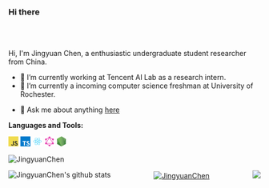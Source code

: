 
### Hi there 

<br />
<br />

Hi, I'm Jingyuan Chen, a enthusiastic undergraduate student researcher from China.

- 🔭 I’m currently working at Tencent AI Lab as a research intern.
- 🌱 I’m currently a incoming computer science freshman at University of Rochester.
<!-- -  I’m looking to collaborate on [Github Readme Stats](https://github.com/anuraghazra/github-readme-stats) -->
- 💬 Ask me about anything [here](https://github.com/JingyuanChen1423/JingyuanChen1423/issues)

**Languages and Tools:**  

<code><img height="20" src="https://raw.githubusercontent.com/github/explore/80688e429a7d4ef2fca1e82350fe8e3517d3494d/topics/javascript/javascript.png"></code>
<code><img height="20" src="https://raw.githubusercontent.com/github/explore/80688e429a7d4ef2fca1e82350fe8e3517d3494d/topics/typescript/typescript.png"></code>
<code><img height="20" src="https://raw.githubusercontent.com/github/explore/80688e429a7d4ef2fca1e82350fe8e3517d3494d/topics/react/react.png"></code>
<code><img height="20" src="https://raw.githubusercontent.com/github/explore/5c058a388828bb5fde0bcafd4bc867b5bb3f26f3/topics/graphql/graphql.png"></code>
<code><img height="20" src="https://raw.githubusercontent.com/github/explore/80688e429a7d4ef2fca1e82350fe8e3517d3494d/topics/nodejs/nodejs.png"></code>    
<p align="left"> 
  <img src="https://komarev.com/ghpvc/?username=JingyuanChen1423" alt="JingyuanChen" /> 
</p>

<p align="center">
  <img align="left" src="https://github-readme-stats.vercel.app/api?username=JingyuanChen1423&show_icons=true&include_all_commits=true&count_private=true&theme=radical" alt="JingyuanChen's github stats" />
  <img align="Right" src="https://github-readme-stats.vercel.app/api/top-langs/?username=JingyuanChen1423&layout=compact&theme=radical" />
</p>

<p align="center">
  <a href="https://www.linkedin.com/in/jingyuan-patrick-chen-1b99921ba/" target="_blank"><img align="center" src="https://cdn.jsdelivr.net/npm/simple-icons@3.0.1/icons/linkedin.svg" alt="JingyuanChen" height="20" width="20" /></a>
</p>
